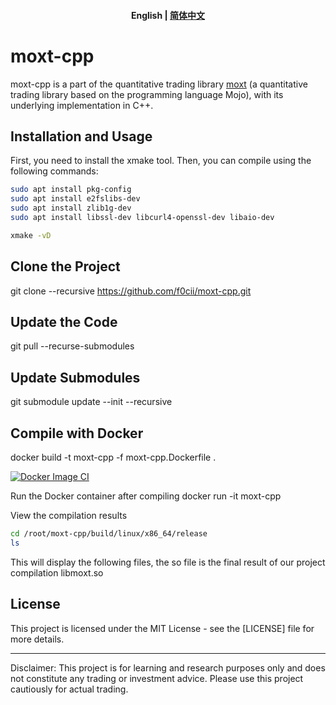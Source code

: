 <h4 align="center">
    <p>
        <b>English</b> |
        <a href="https://github.com/f0cii/moxt-cpp/blob/main/README_zh.md">简体中文</a>
    </p>
</h4>

# moxt-cpp
moxt-cpp is a part of the quantitative trading library [moxt](https://github.com/f0cii/moxt) (a quantitative trading library based on the programming language Mojo), with its underlying implementation in C++.

## Installation and Usage
First, you need to install the xmake tool. Then, you can compile using the following commands:


```bash
sudo apt install pkg-config
sudo apt install e2fslibs-dev
sudo apt install zlib1g-dev
sudo apt install libssl-dev libcurl4-openssl-dev libaio-dev

xmake -vD
```

## Clone the Project
git clone --recursive https://github.com/f0cii/moxt-cpp.git

## Update the Code
git pull --recurse-submodules

## Update Submodules
git submodule update --init --recursive

## Compile with Docker
docker build -t moxt-cpp -f moxt-cpp.Dockerfile .

[![Docker Image CI](https://github.com/f0cii/moxt-cpp/actions/workflows/docker-image.yml/badge.svg)](https://github.com/f0cii/moxt-cpp/actions/workflows/docker-image.yml)

Run the Docker container after compiling
docker run -it moxt-cpp

View the compilation results
```bash
cd /root/moxt-cpp/build/linux/x86_64/release
ls
```
This will display the following files, the so file is the final result of our project compilation
libmoxt.so

## License

This project is licensed under the MIT License - see the [LICENSE] file for more details.

---
Disclaimer: This project is for learning and research purposes only and does not constitute any trading or investment advice. Please use this project cautiously for actual trading.
